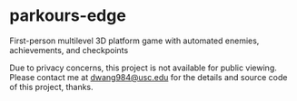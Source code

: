 # parkours-edge
First-person multilevel 3D platform game with automated enemies, achievements, and checkpoints

Due to privacy concerns, this project is not available for public viewing. Please contact me at dwang984@usc.edu for the details and source code of this project, thanks.
